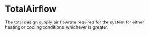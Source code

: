 TotalAirflow
============

The total design supply air flowrate required for the system for either heating or cooling conditions, whichever is greater.
